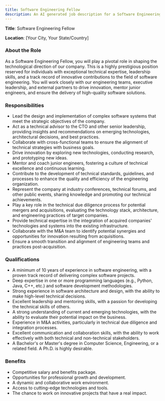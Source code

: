 ```yaml
---
title: Software Engineering Fellow
description: An AI generated job description for a Software Engineering Fellow
---
```


**Title**: Software Engineering Fellow

**Location**: [Your City, Your State/Country]

### About the Role

As a Software Engineering Fellow, you will play a pivotal role in shaping the technological direction of our company. This is a highly prestigious position reserved for individuals with exceptional technical expertise, leadership skills, and a track record of innovative contributions to the field of software engineering. You will work closely with our engineering teams, executive leadership, and external partners to drive innovation, mentor junior engineers, and ensure the delivery of high-quality software solutions.

### Responsibilities

- Lead the design and implementation of complex software systems that meet the strategic objectives of the company.
- Act as a technical advisor to the CTO and other senior leadership, providing insights and recommendations on emerging technologies, architectural decisions, and best practices.
- Collaborate with cross-functional teams to ensure the alignment of technical strategies with business goals.
- Drive innovation by exploring new technologies, conducting research, and prototyping new ideas.
- Mentor and coach junior engineers, fostering a culture of technical excellence and continuous learning.
- Contribute to the development of technical standards, guidelines, and processes to enhance the quality and efficiency of the engineering organization.
- Represent the company at industry conferences, technical forums, and other public events, sharing knowledge and promoting our technical achievements.
- Play a key role in the technical due diligence process for potential mergers and acquisitions, evaluating the technology stack, architecture, and engineering practices of target companies.
- Provide technical expertise in the integration of acquired companies' technologies and systems into the existing infrastructure.
- Collaborate with the M&A team to identify potential synergies and opportunities for innovation resulting from acquisitions.
- Ensure a smooth transition and alignment of engineering teams and practices post-acquisition.

### Qualifications

- A minimum of 10 years of experience in software engineering, with a proven track record of delivering complex software projects.
- Deep expertise in one or more programming languages (e.g., Python, Java, C++, etc.) and software development methodologies.
- Strong experience in software architecture and design, with the ability to make high-level technical decisions.
- Excellent leadership and mentoring skills, with a passion for developing the technical skills of others.
- A strong understanding of current and emerging technologies, with the ability to evaluate their potential impact on the business.
- Experience in M&A activities, particularly in technical due diligence and integration processes.
- Excellent communication and collaboration skills, with the ability to work effectively with both technical and non-technical stakeholders.
- A Bachelor's or Master's degree in Computer Science, Engineering, or a related field. A Ph.D. is highly desirable.

### Benefits

- Competitive salary and benefits package.
- Opportunities for professional growth and development.
- A dynamic and collaborative work environment.
- Access to cutting-edge technologies and tools.
- The chance to work on innovative projects that have a real impact.
